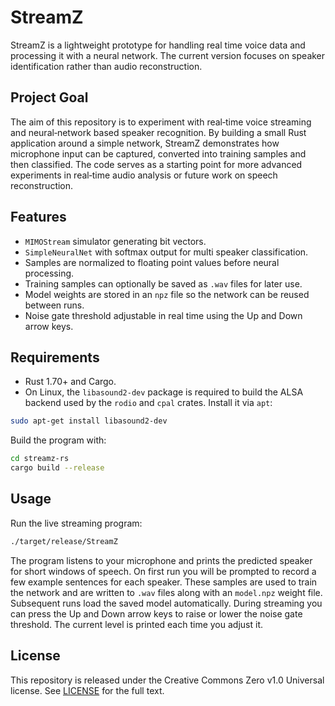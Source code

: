 # StreamZ

StreamZ is a lightweight prototype for handling real time voice data and processing it with a neural network.  The current version focuses on speaker identification rather than audio reconstruction.

## Project Goal

The aim of this repository is to experiment with real‑time voice streaming and
neural‑network based speaker recognition.  By building a small Rust
application around a simple network, StreamZ demonstrates how microphone input
can be captured, converted into training samples and then classified.  The code
serves as a starting point for more advanced experiments in real‑time audio
analysis or future work on speech reconstruction.

## Features

- `MIMOStream` simulator generating bit vectors.
- `SimpleNeuralNet` with softmax output for multi speaker classification.
- Samples are normalized to floating point values before neural processing.
- Training samples can optionally be saved as `.wav` files for later use.
- Model weights are stored in an `npz` file so the network can be reused between runs.
- Noise gate threshold adjustable in real time using the Up and Down arrow keys.

## Requirements

- Rust 1.70+ and Cargo.
- On Linux, the `libasound2-dev` package is required to build the ALSA backend
  used by the `rodio` and `cpal` crates. Install it via `apt`:

```bash
sudo apt-get install libasound2-dev
```

Build the program with:

```bash
cd streamz-rs
cargo build --release
```

## Usage

Run the live streaming program:

```bash
./target/release/StreamZ
```

The program listens to your microphone and prints the predicted speaker for short
windows of speech.  On first run you will be prompted to record a few example
sentences for each speaker.  These samples are used to train the network and are
written to `.wav` files along with an `model.npz` weight file.  Subsequent runs
load the saved model automatically.
During streaming you can press the Up and Down arrow keys to raise or lower the
noise gate threshold. The current level is printed each time you adjust it.

## License

This repository is released under the Creative Commons Zero v1.0 Universal license. See [LICENSE](LICENSE) for the full text.
